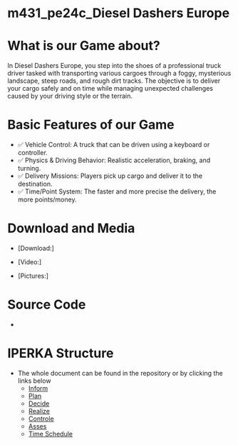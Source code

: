 # m431_pe24c_Diesel Dashers Europe

# What is our Game about?
 
 In Diesel Dashers Europe, you step into the shoes of a professional truck driver tasked with transporting various cargoes through a foggy, mysterious landscape, steep roads, and rough dirt tracks. The objective is to deliver your cargo safely and on time while 
 managing unexpected challenges caused by your driving style or the terrain.
 
# Basic Features of our Game

- ✅ Vehicle Control: A truck that can be driven using a keyboard or controller.  
- ✅ Physics & Driving Behavior: Realistic acceleration, braking, and turning.  
- ✅ Delivery Missions: Players pick up cargo and deliver it to the destination.  
- ✅ Time/Point System: The faster and more precise the delivery, the more points/money.  

# Download and Media

* [Download:]
  
* [Video:]

* [Pictures:]



# Source Code

*

# IPERKA Structure

* The whole document can be found in the repository or by clicking the links below
  * [Inform](https://github.com/Jann08/m431_pe24c_Diesel_Dashers_Europe/blob/main/Planning/01_Inform.md)
  * [Plan](https://github.com/Jann08/m431_pe24c_Diesel_Dashers_Europe/blob/main/Planning/02_Plan.md)
  * [Decide](https://github.com/Jann08/m431_pe24c_Diesel_Dashers_Europe/blob/main/Planning/03_Decide.md)
  * [Realize](https://github.com/Jann08/m431_pe24c_Diesel_Dashers_Europe/blob/main/Planning/04_Realize)
  * [Controle](https://github.com/Jann08/m431_pe24c_Diesel_Dashers_Europe/blob/main/Planning/05_Control)
  * [Asses](https://github.com/Jann08/m431_pe24c_Diesel_Dashers_Europe/blob/main/Planning/06_Assess)
  * [Time Schedule](https://github.com/Jann08/m431_pe24c_Diesel_Dashers_Europe/blob/main/Planning/Time_Schedule.md)

